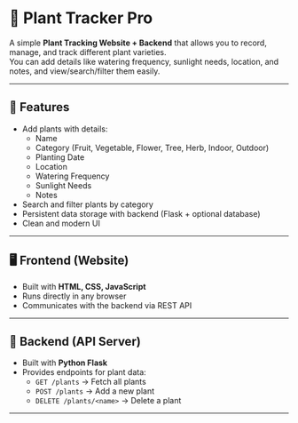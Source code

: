 # 🌱 Plant Tracker Pro

A simple **Plant Tracking Website + Backend** that allows you to record, manage, and track different plant varieties.  
You can add details like watering frequency, sunlight needs, location, and notes, and view/search/filter them easily.  

---

## 🚀 Features
- Add plants with details:  
  - Name  
  - Category (Fruit, Vegetable, Flower, Tree, Herb, Indoor, Outdoor)  
  - Planting Date  
  - Location  
  - Watering Frequency  
  - Sunlight Needs  
  - Notes  
- Search and filter plants by category  
- Persistent data storage with backend (Flask + optional database)  
- Clean and modern UI  

---

## 🖥️ Frontend (Website)
- Built with **HTML, CSS, JavaScript**
- Runs directly in any browser  
- Communicates with the backend via REST API  

---

## 🔧 Backend (API Server)
- Built with **Python Flask**  
- Provides endpoints for plant data:  
  - `GET /plants` → Fetch all plants  
  - `POST /plants` → Add a new plant  
  - `DELETE /plants/<name>` → Delete a plant  

---




